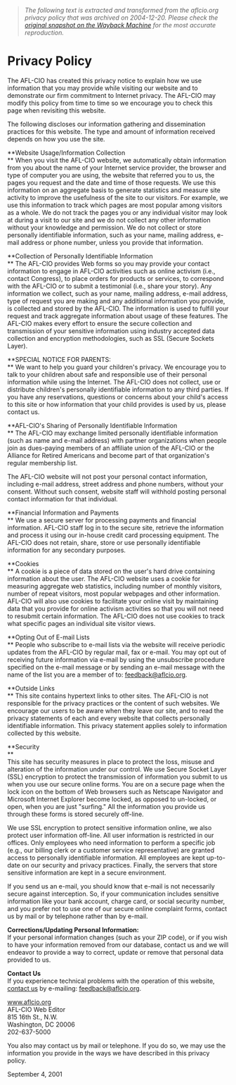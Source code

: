 > *The following text is extracted and transformed from the aflcio.org privacy policy that was archived on 2004-12-20. Please check the [original snapshot on the Wayback Machine](https://web.archive.org/web/20041220220230id_/http%3A//www.aflcio.org/siteguides/privacypolicy.cfm) for the most accurate reproduction.*

# Privacy Policy

The AFL-CIO has created this privacy notice to explain how we use information that you may provide while visiting our website and to demonstrate our firm commitment to Internet privacy. The AFL-CIO may modify this policy from time to time so we encourage you to check this page when revisiting this website. 

The following discloses our information gathering and dissemination practices for this website. The type and amount of information received depends on how you use the site. 

**Website Usage/Information Collection  
** When you visit the AFL-CIO website, we automatically obtain information from you about the name of your Internet service provider, the browser and type of computer you are using, the website that referred you to us, the pages you request and the date and time of those requests. We use this information on an aggregate basis to generate statistics and measure site activity to improve the usefulness of the site to our visitors. For example, we use this information to track which pages are most popular among visitors as a whole. We do not track the pages you or any individual visitor may look at during a visit to our site and we do not collect any other information without your knowledge and permission. We do not collect or store personally identifiable information, such as your name, mailing address, e-mail address or phone number, unless you provide that information. 

**Collection of Personally Identifiable Information  
** The AFL-CIO provides Web forms so you may provide your contact information to engage in AFL-CIO activities such as online activism (i.e., contact Congress), to place orders for products or services, to correspond with the AFL-CIO or to submit a testimonial (i.e., share your story). Any information we collect, such as your name, mailing address, e-mail address, type of request you are making and any additional information you provide, is collected and stored by the AFL-CIO. The information is used to fulfill your request and track aggregate information about usage of these features. The AFL-CIO makes every effort to ensure the secure collection and transmission of your sensitive information using industry accepted data collection and encryption methodologies, such as SSL (Secure Sockets Layer). 

**SPECIAL NOTICE FOR PARENTS:  
** We want to help you guard your children's privacy. We encourage you to talk to your children about safe and responsible use of their personal information while using the Internet. The AFL-CIO does not collect, use or distribute children's personally identifiable information to any third parties. If you have any reservations, questions or concerns about your child's access to this site or how information that your child provides is used by us, please contact us. 

**AFL-CIO's Sharing of Personally Identifiable Information  
** The AFL-CIO may exchange limited personally identifiable information (such as name and e-mail address) with partner organizations when people join as dues-paying members of an affiliate union of the AFL-CIO or the Alliance for Retired Americans and become part of that organization's regular membership list. 

The AFL-CIO website will not post your personal contact information, including e-mail address, street address and phone numbers, without your consent. Without such consent, website staff will withhold posting personal contact information for that individual.

**Financial Information and Payments  
** We use a secure server for processing payments and financial information. AFL-CIO staff log in to the secure site, retrieve the information and process it using our in-house credit card processing equipment. The AFL-CIO does not retain, share, store or use personally identifiable information for any secondary purposes. 

**Cookies  
** A cookie is a piece of data stored on the user's hard drive containing information about the user. The AFL-CIO website uses a cookie for measuring aggregate web statistics, including number of monthly visitors, number of repeat visitors, most popular webpages and other information. AFL-CIO will also use cookies to facilitate your online visit by maintaining data that you provide for online activism activities so that you will not need to resubmit certain information. The AFL-CIO does not use cookies to track what specific pages an individual site visitor views. 

**Opting Out of E-mail Lists  
** People who subscribe to e-mail lists via the website will receive periodic updates from the AFL-CIO by regular mail, fax or e-mail. You may opt out of receiving future information via e-mail by using the unsubscribe procedure specified on the e-mail message or by sending an e-mail message with the name of the list you are a member of to: feedback@aflcio.org.

**Outside Links  
** This site contains hypertext links to other sites. The AFL-CIO is not responsible for the privacy practices or the content of such websites. We encourage our users to be aware when they leave our site, and to read the privacy statements of each and every website that collects personally identifiable information. This privacy statement applies solely to information collected by this website.

**Security  
**  
This site has security measures in place to protect the loss, misuse and alteration of the information under our control. We use Secure Socket Layer (SSL) encryption to protect the transmission of information you submit to us when you use our secure online forms. You are on a secure page when the lock icon on the bottom of Web browsers such as Netscape Navigator and Microsoft Internet Explorer become locked, as opposed to un-locked, or open, when you are just "surfing." All the information you provide us through these forms is stored securely off-line. 

We use SSL encryption to protect sensitive information online, we also protect user information off-line. All user information is restricted in our offices. Only employees who need information to perform a specific job (e.g., our billing clerk or a customer service representative) are granted access to personally identifiable information. All employees are kept up-to-date on our security and privacy practices. Finally, the servers that store sensitive information are kept in a secure environment.

If you send us an e-mail, you should know that e-mail is not necessarily secure against interception. So, if your communication includes sensitive information like your bank account, charge card, or social security number, and you prefer not to use one of our secure online complaint forms, contact us by mail or by telephone rather than by e-mail.

**Corrections/Updating Personal Information:**  
If your personal information changes (such as your ZIP code), or if you wish to have your information removed from our database, contact us and we will endeavor to provide a way to correct, update or remove that personal data provided to us.

**Contact Us**  
If you experience technical problems with the operation of this website, [contact us](https://web.archive.org/siteguides/contactus.cfm) by e-mailing: feedback@aflcio.org.

www.aflcio.org  
AFL-CIO Web Editor  
815 16th St., N.W.  
Washington, DC 20006  
202-637-5000

You also may contact us by mail or telephone. If you do so, we may use the information you provide in the ways we have described in this privacy policy.

September 4, 2001
